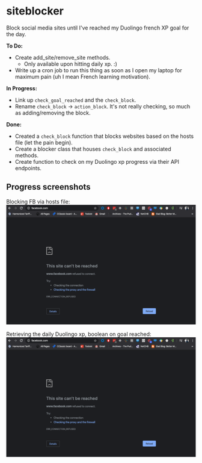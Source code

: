 # siteblocker
Block social media sites until I've reached my Duolingo french XP goal for the day.

**To Do:**
* Create add_site/remove_site methods.
  * Only available upon hitting daily xp. :)
* Write up a cron job to run this thing as soon as I open my laptop for maximum pain (uh I mean French learning motivation).

**In Progress:**
* Link up `check_goal_reached` and the `check_block`.
* Rename `check_block` &rightarrow; `action_block`. It's not really checking, so much as adding/removing the block.

**Done:**
* Created a `check_block` function that blocks websites based on the hosts file (let the pain begin).
* Create a blocker class that houses `check_block` and associated methods.
* Create function to check on my Duolingo xp progress via their API endpoints.

## Progress screenshots
Blocking FB via hosts file:
![Blocked_Facebook](https://github.com/svvchen/siteblocker/blob/master/PR_1_Ss.png)

Retrieving the daily Duolingo xp, boolean on goal reached:
![Duolingo xp data](https://github.com/svvchen/siteblocker/blob/master/PR_1_Ss.png)
